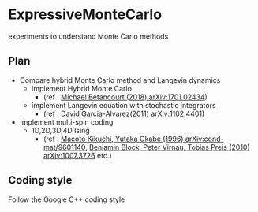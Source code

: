 # ExpressiveMonteCarlo
experiments to understand Monte Carlo methods 

## Plan 
- Compare hybrid Monte Carlo method and Langevin dynamics
  - implement Hybrid Monte Carlo 
    - (ref : [Michael Betancourt (2018) arXiv:1701.02434](https://arxiv.org/abs/1701.02434))
  - implement Langevin equation with stochastic integrators 
    - (ref : [David Garcia-Alvarez(2011) arXiv:1102.4401](https://arxiv.org/abs/1102.4401))
- Implement multi-spin coding 
  - 1D,2D,3D,4D Ising 
    - (ref : [Macoto Kikuchi, Yutaka Okabe (1996) arXiv:cond-mat/9601140](https://arxiv.org/abs/cond-mat/9601140), [Benjamin Block, Peter Virnau, Tobias Preis (2010) arXiv:1007.3726](https://arxiv.org/abs/1007.3726) etc.)
## Coding style 
Follow the Google C++ coding style
